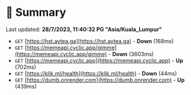 # 📖 Summary
Last updated: **28/7/2023, 11:40:32 PG "Asia/Kuala_Lumpur"**

- `GET` [https://hst.aytea.ga](https://hst.aytea.ga) - **Down** (168ms)
- `GET` [https://memeapi.cyclic.app/gimme](https://memeapi.cyclic.app/gimme) - **Down** (3603ms)
- `GET` [https://memeapi.cyclic.app](https://memeapi.cyclic.app) - **Up** (702ms)
- `GET` [https://klik.ml/health](https://klik.ml/health) - **Down** (44ms)
- `GET` [https://dumb.onrender.com](https://dumb.onrender.com) - **Up** (439ms)
